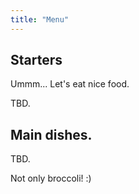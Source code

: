 ```yaml
---
title: "Menu"
---
```


## Starters

Ummm... Let's eat nice food.

TBD.

## Main dishes.

TBD.

Not only broccoli! :)

